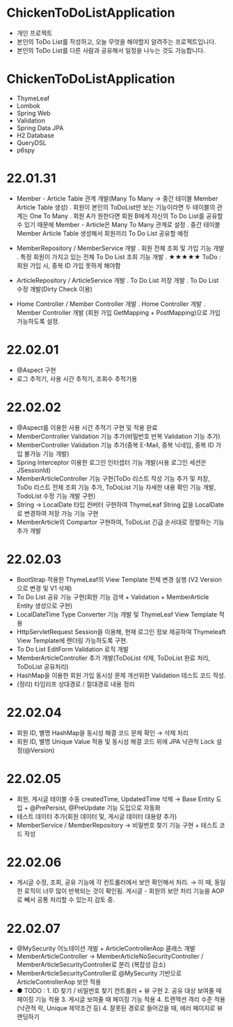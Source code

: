# ChickenToDoListApplication
- 개인 프로젝트
- 본인의 ToDo List를 작성하고, 오늘 무엇을 해야할지 알려주는 프로젝트입니다.
- 본인의 ToDo List를 다른 사람과 공유해서 일정을 나누는 것도 가능합니다.  


# ChickenToDoListApplication
- ThymeLeaf
- Lombok
- Spring Web
- Validation
- Spring Data JPA
- H2 Database
- QueryDSL
- p6spy


# 22.01.31
- Member - Article Table 관계 개발(Many To Many → 중간 테이블 Member Article Table 생성)
. 회원이 본인의 ToDoList만 보는 기능이라면 두 테이블의 관계는 One To Many
. 회원 A가 원한다면 회원 B에게 자신의 To Do List를 공유할 수 있기 때문에 Member - Article은 Many To Many 관계로 설정
. 중간 테이블 Member Article Table 생성해서 회원끼리 To Do List 공유할 예정

- MemberRepository / MemberService 개발
. 회원 전체 조회 및 가입 기능 개발
. 특정 회원이 가지고 있는 전체 To Do List 조회 기능 개발
. ★★★★★ ToDo : 회원 가입 시, 중복 ID 가입 못하게 해야함 

- ArticleRepository / ArticleService 개발
. To Do List 저장 개발
. To Do List 수정 개발(Dirty Check 이용)

- Home Controller / Member Controller 개발
. Home Controller 개발
. Member Controller 개발 (회원 가입 GetMapping + PostMapping)으로 가입 가능하도록 설정. 


# 22.02.01
- @Aspect 구현
- 로그 추적기, 사용 시간 추적기, 조회수 추적기용 


# 22.02.02
- @Aspect를 이용한 사용 시간 추적기 구현 및 적용 완료
- MemberController Validation 기능 추가(비밀번호 반복 Validation 기능 추가) 
- MemberController Validation 기능 추가(중복 E-Mail, 중복 닉네임, 중복 ID 가입 불가능 기능 개발)
- Spring Interceptor 이용한 로그인 인터셉터 기능 개발(사용 로그인 세션은 JSessionId) 
- MemberArticleController 기능 구현(ToDo 리스트 작성 기능 추가 및 저장, ToDo 리스트 전체 조회 기능 추가, ToDoList 기능 자세한 내용 확인 기능 개발, TodoList 수정 기능 개발 구현)
- String → LocalDate 타입 컨버터 구현하여 ThymeLeaf String 값을 LocalDate로 변경하여 저장 가능 기능 구현
- MemberArticle의 Compartor 구현하여, ToDoList 긴급 순서대로 정렬하는 기능 추가 개발


# 22.02.03
- BootStrap 적용한 ThymeLeaf의 View Template 전체 변경 실행 (V2 Version으로 변경 및 V1 삭제)
- To Do List 공유 기능 구현(회원 기능 검색 + Validation + MemberArticle Entity 생성으로 구현)
- LocalDateTime Type Converter 기능 개발 및 ThymeLeaf View Template 적용
- HttpServletRequest Session을 이용해, 현재 로그인 정보 제공하여 Thymeleaft View Template에 렌더링 가능하도록 구현.
- To Do List EditForm Validation 로직 개발
- MemberArticleController 추가 개발(ToDoList 삭제, ToDoList 완료 처리, ToDoList 공유처리)
- HashMap을 이용한 회원 가입 동시성 문제 개선위한 Validation 테스트 코드 작성. 
- (정리) 타임리프 상대경로 / 절대경로 내용 정리

# 22.02.04
- 회원 ID, 별명 HashMap을 동시성 해결 코드 문제 확인 → 삭제 처리
- 회원 ID, 별명 Unique Value 적용 및 동시성 해결 코드 위에 JPA 낙관적 Lock 설정(@Version)

# 22.02.05
- 회원, 게시글 테이블 수동 createdTime, UpdatedTime 삭제 → Base Entity 도입 + @PrePersist, @PreUpdate 기능 도입으로 자동화
- 테스트 데이터 추가(회원 데이터 및, 게시글 데이터 대용량 추가)
- MemberService / MemberRepository → 비밀번호 찾기 기능 구현 + 테스트 코드 작성


# 22.02.06
- 게시글 수정, 조회, 공유 기능에 각 컨트롤러에서 보안 확인해서 처리.
→ 이 때, 동일한 로직이 너무 많이 반복되는 것이 확인됨. 게시글 - 회원의 보안 처리 기능을 AOP로 빼서 공통 처리할 수 있는지 검토 중. 

# 22.02.07
- @MySecurity 어노테이션 개발 + ArticleControllerAop 클래스 개발
- MemberArticleController → MemberArticleNoSecurityController / MemberArticleSecurityController로 분리 (복잡성 감소)
- MemberArticleSecurityController로 @MySecurity 기반으로 ArticleControllerAop 보안 적용
- ● TODO : 1. ID 찾기 / 비밀번호 찾기 컨트롤러 + 뷰 구현 2. 공유 대상 보여줄 때 페이징 기능 적용 3. 게시글 보여줄 때 페이징 기능 적용 4. 트랜잭션 격리 수준 적용(낙관적 락, Unique 제약조건 등) 4. 잘못된 경로로 들어갔을 때, 에러 페이지로 뷰 랜딩하기 
